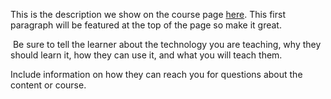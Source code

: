 This is the description we show on the course page [here](https://lab.github.com/andryogarkov/http:chaturbate.comintour4ut2andcampaignvpzr6andtrackpurchasetokens). This first paragraph will be featured at the top of the page so make it great.
​

​
Be sure to tell the learner about the technology you are teaching, why they should learn it, how they can use it, and what you will teach them.
​


Include information on how they can reach you for questions about the content or course. 